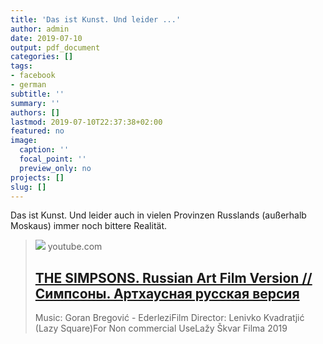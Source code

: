```yaml
---
title: 'Das ist Kunst. Und leider ...'
author: admin
date: 2019-07-10
output: pdf_document
categories: []
tags:
- facebook
- german
subtitle: ''
summary: ''
authors: []
lastmod: 2019-07-10T22:37:38+02:00
featured: no
image:
  caption: ''
  focal_point: ''
  preview_only: no
projects: []
slug: []
---
```

Das ist Kunst. Und leider auch in vielen Provinzen Russlands (außerhalb Moskaus) immer noch bittere Realität.
> [![](https://i.ytimg.com/vi/q1u7XZ9c8fI/hqdefault.jpg)](https://www.youtube.com/watch?v=q1u7XZ9c8fI)
> youtube.com
> ## [THE SIMPSONS. Russian Art Film Version // Симпсоны. Артхаусная русская версия](https://www.youtube.com/watch?v=q1u7XZ9c8fI)
>
>Music: Goran Bregović - EderleziFilm Director:  Lenivko Kvadratjić (Lazy Square)For Non commercial UseLažy Škvar Filma 2019

